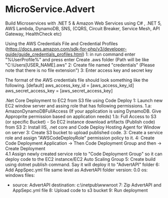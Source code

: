 
# MicroService.Advert
Build Microservices with .NET 5 & Amazon Web Services using C# , .NET 5, AWS Lambda, DynamoDB, SNS, (CQRS, Circuit Breaker, Service Mesh, API Gateway, HealthCheck etc)


Using the AWS Credentials File and Credential Profiles (https://docs.aws.amazon.com/sdk-for-php/v3/developer-guide/guide_credentials_profiles.html)
1: in run command enter "%UserProfile%" and press enter
 Create .aws folder (Path will be like "C:\Users\[USER_NAME]\.aws"
2: Create file named "credentials" (Please note that there is no file extension")
3: Enter access key and secret key

The format of the AWS credentials file should look something like the following.
[default]
aws_access_key_id = [aws_access_key_id]
aws_secret_access_key = [aws_secret_access_key]


.Net Core Deployment to EC2 from S3 file using Code Deploy
1: Launch new EC2 window server and assing role that has following permissions.
  1.a: AmazonDynamoDBFullAccess (If your application is using DynamoDB. Give Approprite permission based on application needs)
  1.b: Full Access to S3 (or specific Bucket) - So EC2 instance download artifacts (Publish code) from S3
2: Install IIS, .net core and Code Deploy Hosting Agent for Window on server
3: Create S3 bucket to upload published code.
3: Create a service role and assign "AWSCodeDeployRole" permission policy to it.
4: Create Code Deployment Application -> Then Code Deployment Group and then -> Create Deployment  
  4.1 Assign newly created service role to "Code Deployment Group" so it can deploy code to the EC2 instance/EC2 Auto Scaling Group
5: Create build using dotnet publish command. Say it will deploy it to "AdvertAPI" folder
6: Add AppSpec.yml file same level as AdvertAPI folder
version: 0.0
os: windows
files:
  - source: AdvertAPI
    destination: c:\inetpub\wwwroot
7: Zip AdvertAPI and AppSepc.yml file 
8: Upload code to s3 bucket
9: Run deployment
